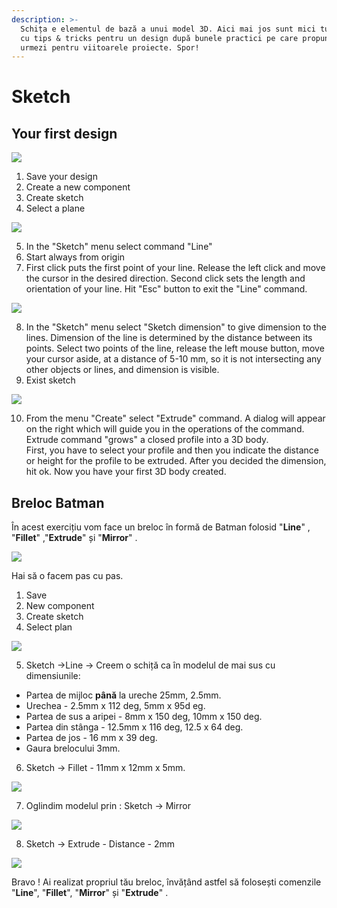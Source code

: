 ```yaml
---
description: >-
  Schița e elementul de bază a unui model 3D. Aici mai jos sunt mici tutoriale
  cu tips & tricks pentru un design după bunele practici pe care propun să le
  urmezi pentru viitoarele proiecte. Spor!
---
```


# Sketch

## Your first design

![](../.gitbook/assets/image%20%28146%29.png)

1. Save your design
2. Create a new component
3. Create sketch
4. Select a plane

![](../.gitbook/assets/image%20%2824%29.png)

5. In the "Sketch" menu select command "Line"  
6. Start always from origin  
7. First click puts the first point of your line. Release the left click and move the cursor in the desired direction. Second click sets the length and orientation of your line. Hit "Esc" button to exit the "Line" command.

![](../.gitbook/assets/image%20%2899%29.png)

8. In the "Sketch" menu select "Sketch dimension" to give dimension to the lines. Dimension of the line is determined by the distance between its points. Select two points of the line, release the left mouse button, move your cursor aside, at a distance of 5-10 mm, so it is not intersecting any other objects or lines, and dimension is visible.  
9. Exist sketch

![](../.gitbook/assets/image%20%2826%29.png)

10. From the menu "Create" select "Extrude" command. A dialog will appear on the right which will guide you in the operations of the command. Extrude command "grows" a closed profile into a 3D body.  
First, you have to select your profile and then you indicate the distance or height for the profile to be extruded. After you decided the dimension, hit ok. Now you have your first 3D body created.

## Breloc Batman

În acest exercițiu vom face un breloc în formă de Batman folosid "**Line**" , "**Fillet**" ,"**Extrude**" și "**Mirror**" .  

![](../.gitbook/assets/image%20%285%29.png)

  
Hai să o facem pas cu pas.

1. Save
2. New component
3. Create sketch
4. Select plan

![](../.gitbook/assets/image%20%28148%29.png)

5. Sketch -&gt;Line -&gt; Creem o schiță ca în modelul de mai sus  cu dimensiunile:

* Partea de mijloc **până** la ureche  25mm, 2.5mm.
* Urechea - 2.5mm x 112 deg, 5mm x 95d eg.
* Partea de sus a aripei - 8mm x 150 deg, 10mm x 150 deg.
* Partea din stânga - 12.5mm x 116 deg, 12.5 x 64 deg.
* Partea de jos - 16 mm x 39 deg.
* Gaura brelocului 3mm.

6. Sketch -&gt; Fillet  -  11mm x 12mm x 5mm.

![](../.gitbook/assets/image%20%28170%29.png)

7. Oglindim modelul  prin : Sketch -&gt; Mirror 

![](../.gitbook/assets/image%20%28111%29.png)

8. Sketch -&gt; Extrude  - Distance - 2mm

![](../.gitbook/assets/image%20%2879%29.png)

Bravo ! Ai realizat propriul tău breloc, învățând astfel să folosești comenzile "**Line**", "**Fillet**", "**Mirror**" și "**Extrude**" .

